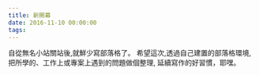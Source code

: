 ```yaml
---
title: 新開幕
date: 2016-11-10 00:00:00
tags:
---
```


自從無名小站關站後,就鮮少寫部落格了。
希望這次,透過自己建置的部落格環境,<!--more-->
把所學的、工作上或專案上遇到的問題做個整理,
延續寫作的好習慣，耶嘿。